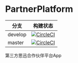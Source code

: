 # PartnerPlatform

分支    | 构建状态
------- | ------------
develop | [![CircleCI](https://circleci.com/gh/MoeHero/PartnerPlatform/tree/develop.svg?style=svg&circle-token=c1a031b01d71a0c20306ab6c7d5505b94291d3e1)](https://circleci.com/gh/MoeHero/PartnerPlatform/tree/develop)
master  | [![CircleCI](https://circleci.com/gh/MoeHero/PartnerPlatform/tree/master.svg?style=svg&circle-token=c1a031b01d71a0c20306ab6c7d5505b94291d3e1)](https://circleci.com/gh/MoeHero/PartnerPlatform/tree/master)

第三方思迅合作伙伴平台App

